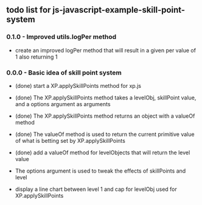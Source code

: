 ## todo list for js-javascript-example-skill-point-system

### 0.1.0 - Improved utils.logPer method
* create an improved logPer method that will result in a given per value of 1 also returning 1

### 0.0.0 - Basic idea of skill point system
* (done) start a XP.applySkillPoints method for xp.js
* (done) The XP.applySkillPoints method takes a levelObj, skillPoint value, and a options argument as arguments
* (done) The XP.applySkillPoints method returns an object with a valueOf method
* (done) The valueOf method is used to return the current primitive value of what is betting set by XP.applySkillPoints
* (done) add a valueOf method for levelObjects that will return the level value

* The options argument is used to tweak the effects of skillPoints and level
* display a line chart between level 1 and cap for levelObj used for XP.applySkillPoints